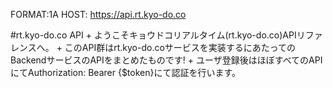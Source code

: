 FORMAT:1A
HOST: https://api.rt.kyo-do.co

#rt.kyo-do.co API
    + ようこそキョウドコリアルタイム(rt.kyo-do.co)APIリファレンスへ。
    + このAPI群はrt.kyo-do.coサービスを実装するにあたってのBackendサービスのAPIをまとめたものです!
    + ユーザ登録後はほぼすべてのAPIにてAuthorization: Bearer {$token}にて認証を行います。

<!-- include(blueprint/user.md) -->
<!-- include(blueprint/auth.md) -->
<!-- include(blueprint/position.md) -->
